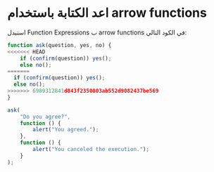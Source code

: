 # اعد الكتابة باستخدام arrow functions

استبدل Function Expressions ب arrow functions في الكود التالي:

```js run
function ask(question, yes, no) {
<<<<<<< HEAD
    if (confirm(question)) yes();
    else no();
=======
  if (confirm(question)) yes();
  else no();
>>>>>>> 6989312841d843f2350803ab552d9082437be569
}

ask(
    "Do you agree?",
    function () {
        alert("You agreed.");
    },
    function () {
        alert("You canceled the execution.");
    }
);
```
